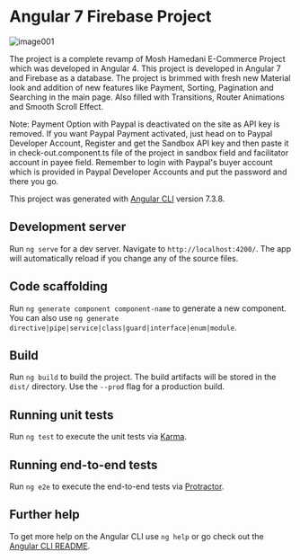 # Angular 7 Firebase Project

![image001](https://user-images.githubusercontent.com/18122343/57844760-53997b00-77ee-11e9-8e02-c9a343c8d6e8.jpg)

The project is a complete revamp of Mosh Hamedani E-Commerce Project which was developed in Angular 4. This project is developed in Angular 7 and Firebase as a database. The project is brimmed with fresh new Material look and addition of new features like Payment, Sorting, Pagination and Searching in the main page. Also filled with Transitions, Router Animations and Smooth Scroll Effect.

Note: Payment Option with Paypal is deactivated on the site as API key is removed. If you want Paypal Payment activated, just head on to Paypal Developer Account, Register and get the Sandbox API key and then paste it in check-out.component.ts file of the project in sandbox field and facilitator account in payee field. Remember to login with Paypal's buyer account which is provided in Paypal Developer Accounts and put the password and there you go.

This project was generated with [Angular CLI](https://github.com/angular/angular-cli) version 7.3.8.

## Development server

Run `ng serve` for a dev server. Navigate to `http://localhost:4200/`. The app will automatically reload if you change any of the source files.

## Code scaffolding

Run `ng generate component component-name` to generate a new component. You can also use `ng generate directive|pipe|service|class|guard|interface|enum|module`.

## Build

Run `ng build` to build the project. The build artifacts will be stored in the `dist/` directory. Use the `--prod` flag for a production build.

## Running unit tests

Run `ng test` to execute the unit tests via [Karma](https://karma-runner.github.io).

## Running end-to-end tests

Run `ng e2e` to execute the end-to-end tests via [Protractor](http://www.protractortest.org/).

## Further help

To get more help on the Angular CLI use `ng help` or go check out the [Angular CLI README](https://github.com/angular/angular-cli/blob/master/README.md).
